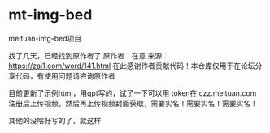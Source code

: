 # mt-img-bed
meituan-img-bed项目


找了几天，已经找到原作者了
原作者：在意
来源：https://zai1.com/word/141.html
在此感谢作者贡献代码！本仓库仅用于在论坛分享代码，有使用问题请咨询原作者


目前更新了示例html，用gpt写的，试了一下可以用
token在 czz.meituan.com 注册后上传视频，然后再上传视频封面获取，需要实名！需要实名！需要实名！


其他的没啥好写的了，就这样
